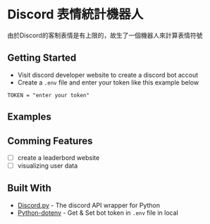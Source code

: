 # Discord 表情統計機器人
由於Discord的客制表情是有上限的，故生了一個機器人來計算表情符號

## Getting Started
- Visit discord developer website to create a discord bot accout
- Create a `.env` file and enter your token like this example below
```
TOKEN = "enter your token"
```

## Examples

## Comming Features
- [ ] create a leaderbord website
- [ ] visualizing user data

## Built With
- [Discord.py](https://github.com/Rapptz/discord.py) - The discord API wrapper for Python
- [Python-dotenv](https://github.com/theskumar/python-dotenv) - Get & Set bot token in `.env` file in local